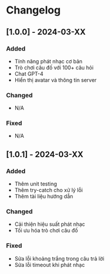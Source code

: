 # Changelog

## [1.0.0] - 2024-03-XX
### Added
- Tính năng phát nhạc cơ bản
- Trò chơi câu đố với 100+ câu hỏi
- Chat GPT-4
- Hiển thị avatar và thông tin server

### Changed
- N/A

### Fixed
- N/A

## [1.0.1] - 2024-03-XX
### Added
- Thêm unit testing
- Thêm try-catch cho xử lý lỗi
- Thêm tài liệu hướng dẫn

### Changed
- Cải thiện hiệu suất phát nhạc
- Tối ưu hóa trò chơi câu đố

### Fixed
- Sửa lỗi khoảng trắng trong câu trả lời
- Sửa lỗi timeout khi phát nhạc 